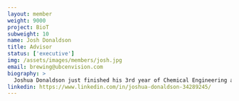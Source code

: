 ```yaml
---
layout: member
weight: 9000
project: BioT
subweight: 10
name: Josh Donaldson
title: Advisor
status: ['executive']
img: /assets/images/members/josh.jpg
email: brewing@ubcenvision.com
biography: >
  Joshua Donaldson just finished his 3rd year of Chemical Engineering at UBC. Last year he was the project lead of the CHBeer project where he is working with his team to design a fully-automated brewing system that can be controlled by your phone. He got involved with the project last January when it was first started. Josh attended the 2017 AiChE conference in Minneapolis last October where he, Shams, Siang and Athanasios presented the CHBeer project to over 100 other students from around the North America. He is currently on co-op at Craft Metrics; a Vancouver start-up that specializes in sensors and analytics for the craft beverage industry where he is developing a fermentation analysis library in Python. Josh has been passionate about entrepreneurship since a young age when he started his own freelance media company and is currently an executive at Innovation Onboard where he is acting as the Media Coordinator. Favorite breweries include Four Winds, Central City, and Postmark! CHeers! 
linkedin: https://www.linkedin.com/in/joshua-donaldson-34289245/
---
```

